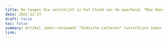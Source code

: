 ```yaml
---
title: De leugen die verschijnt in het kleed van de waarheid. *Max Havelaar* (1976) als eerste Indonesisch-Nederlandse filmproductie
date: 2022-12-27
draft: false
toc: false
summary: Artikel (peer-reviewed) *Indische Letteren* (verschijnt zomer 2023)
link:
---
```


